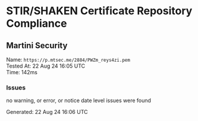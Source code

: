 # STIR/SHAKEN Certificate Repository Compliance

## Martini Security

Name: `https://p.mtsec.me/2884/PWZm_reys4zi.pem`\
Tested At: 22 Aug 24 16:05 UTC\
Time: 142ms

### Issues

no warning, or error, or notice date level issues were found

Generated: 22 Aug 24 16:06 UTC